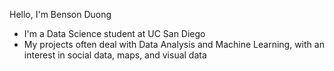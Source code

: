 Hello, I'm Benson Duong
* I'm a Data Science student at UC San Diego
* My projects often deal with Data Analysis and Machine Learning, with an interest in social data, maps, and visual data
